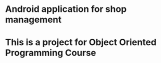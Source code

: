 # Android application for shop management
# This is a project for Object Oriented Programming Course
